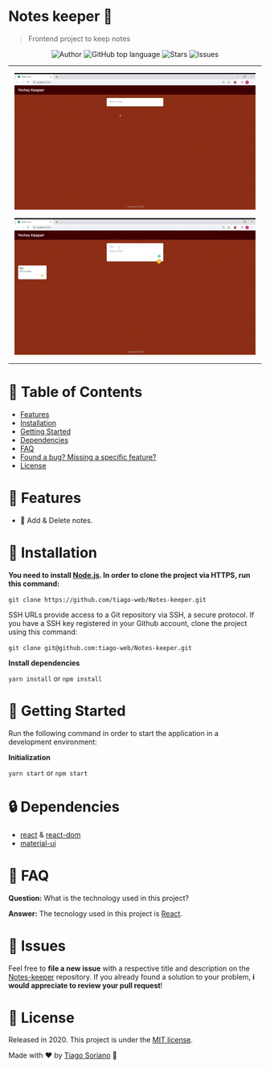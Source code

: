 
# Notes keeper 📝

> Frontend project to keep notes

<p align="center">
   <a href="https://github.com/tiago-web" style="text-decoration: none">
    <img alt="Author" src="https://img.shields.io/badge/Author-tiago--web-d11707" />
   </a>
   
   <a href="#" style="text-decoration: none">
    <img alt="GitHub top language" src="https://img.shields.io/github/languages/top/tiago-web/Notes-keeper?color=d11707" />
   </a>
   
   <a href="https://github.com/tiago-web/Notes-keeper/stargazers" style="text-decoration: none">
    <img alt="Stars" src="https://img.shields.io/github/stars/tiago-web/Notes-keeper?color=d11707&style=flat" />
   </a>
   
   <a href="https://github.com/tiago-web/Notes-keeper/issues" style="text-decoration: none">
    <img alt="Issues" src="https://img.shields.io/github/issues/tiago-web/Notes-keeper?color=d11707&style=flat" />
   </a>
</p>

---

<p align="center"><img src=".github/notes-keeper1.gif?raw=true"/></p>
<p align="center"><img src=".github/notes-keeper2.gif?raw=true"/></p>

---

# :pushpin: Table of Contents

* [Features](#link-features)
* [Installation](#construction_worker-installation)
* [Getting Started](#checkered_flag-getting-started)
* [Dependencies](#lock-dependencies)
* [FAQ](#postbox-faq)
* [Found a bug? Missing a specific feature?](#hammer-issues)
* [License](#book-license)


# :link: Features

* 📝 Add & Delete notes.

# :construction_worker: Installation

**You need to install [Node.js](https://nodejs.org/en/download/). In order to clone the project via HTTPS, run this command:**

```git clone https://github.com/tiago-web/Notes-keeper.git```

SSH URLs provide access to a Git repository via SSH, a secure protocol. If you have a SSH key registered in your Github account, clone the project using this command:

```git clone git@github.com:tiago-web/Notes-keeper.git```

**Install dependencies**

```yarn install``` or ```npm install```

# :checkered_flag: Getting Started

Run the following command in order to start the application in a development environment:

**Initialization**

```yarn start``` or ```npm start```

# :lock: Dependencies

* [react](https://www.npmjs.com/package/react) & [react-dom](https://www.npmjs.com/package/react-dom)
* [material-ui](https://material-ui.com/)

# :postbox: FAQ

**Question:** What is the technology used in this project?

**Answer:** The tecnology used in this project is [React](https://reactjs.org/).

# :hammer: Issues

Feel free to **file a new issue** with a respective title and description on the [Notes-keeper](https://github.com/tiago-web/Notes-keeper/issues) repository. If you already found a solution to your problem, **i would appreciate to review your pull request**!

# :book: License

Released in 2020.
This project is under the [MIT license](https://github.com/tiago-web/Notes-keeper/blob/master/LICENSE).

Made with ❤️ by [Tiago Soriano](https://github.com/tiago-web) 🚀
